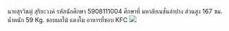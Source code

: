 นายสุรวิชญ์ สุริยะวงค์ 
รหัสนักศึกษา 5908111004 
ศึกษาที่ มหาลัยเนชั่นลำปาง
ส่วนสูง 167 ซม.
น้ำหนัก 59 Kg.
ชอบผลไม้ แตงโม
อาหารที่ชอบ KFC
<a href="http://www.mx7.com/view2/A6SzlNNIbSkXQWjd" target="_blank"><img border="0" src="http://www.mx7.com/i/055/rAhlb7.jpg" /></a>
